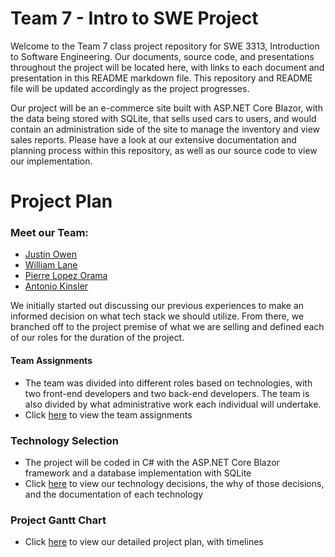 # Team 7 - Intro to SWE Project

Welcome to the Team 7 class project repository for SWE 3313, Introduction to Software Engineering. Our documents, source code, and presentations throughout the project will be located here, with links to each document and presentation in this README markdown file. This repository and README file will be updated accordingly as the project progresses.

Our project will be an e-commerce site built with ASP.NET Core Blazor, with the data being stored with SQLite, that sells used cars to users, and would contain an administration side of the site to manage the inventory and view sales reports. Please have a look at our extensive documentation and planning process within this repository, as well as our source code to view our implementation.

# Project Plan

### Meet our Team:

- [Justin Owen](https://github.com/justin-owen/SWE3313Project/blob/main/Justin%20Owen%20Resume.md)
- [William Lane](https://github.com/justin-owen/SWE3313Project/blob/main/William%20Lane%20Resume.md)
- [Pierre Lopez Orama](https://github.com/justin-owen/SWE3313Project/blob/main/PierreLopezOramaResume.md)
- [Antonio Kinsler](https://github.com/justin-owen/SWE3313Project/blob/main/Antonio%20Kinsler%20Resume.md)

We initially started out discussing our previous experiences to make an informed decision on what tech stack we should utilize. From there, we branched off to the project premise of what we are selling and defined each of our roles for the duration of the project.

#### Team Assignments

- The team was divided into different roles based on technologies, with two front-end developers and two back-end developers. The team is also divided by what administrative work each individual will undertake.
- Click [here](https://github.com/justin-owen/SWE3313Project/blob/main/TeamAssignments.mdx) to view the team assignments

### Technology Selection

- The project will be coded in C# with the ASP.NET Core Blazor framework and a database implementation with SQLite
- Click [here](https://github.com/justin-owen/SWE3313Project/blob/main/TechnologyDescription.mdx) to view our technology decisions, the why of those decisions, and the documentation of each technology

### Project Gantt Chart

- Click [here](https://pierretutel.youtrack.cloud/gantt-charts/226-1) to view our detailed project plan, with timelines
